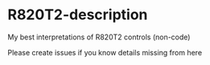 # R820T2-description
My best interpretations of R820T2 controls (non-code)

Please create issues if you know details missing from here
